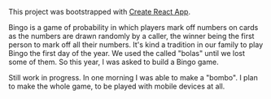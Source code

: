 This project was bootstrapped with [Create React App](https://github.com/facebookincubator/create-react-app).

Bingo is a game of probability in which players mark off numbers on cards as the numbers are drawn randomly by a caller, the winner being the first person to mark off all their numbers. It's kind a tradition in our family to play Bingo the first day of the year. We used the called "bolas" until we lost some of them. So this year, I was asked to build a Bingo game.

Still work in progress. In one morning I was able to make a "bombo". I plan to make the whole game, to be played with mobile devices at all.
